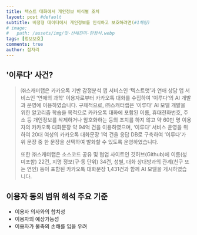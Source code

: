 ```yaml
---
title: 텍스트 대화에서 개인정보 비식별 조치
layout: post #default
subtitle: 비정형 데이터에서 개인정보를 인식하고 보호하려면(#1채팅)
# image:
#   path: /assets/img/맛-산해진미-한정식.webp
tags: [정보보호]
comments: true
author: 잠자리
---
```


## '이루다' 사건?
> ㈜스캐터랩은 카카오톡 기반 감정분석 앱 서비스인 ‘텍스트앳’과 연애 상담 앱 서비스인 ‘연애의 과학’ 이용자로부터 카카오톡 대화를 수집하여 ‘이루다’의 AI 개발과 운영에 이용하였습니다. 구체적으로, ㈜스캐터랩은 ‘이루다’ AI 모델 개발을 위한 알고리즘 학습을 목적으로 카카오톡 대화에 포함된 이름, 휴대전화번호, 주소 등 개인정보를 삭제하거나 암호화하는 등의 조치를 하지 않고 약 60만 명 이용자의 카카오톡 대화문장 약 94억 건을 이용하였으며, ‘이루다’ 서비스 운영을 위하여 20대 여성의 카카오톡 대화문장 1억 건을 응답 DB로 구축하여 ‘이루다’가 위 문장 중 한 문장을 선택하여 발화할 수 있도록 운영하였습니다.  
>  
> 또한 ㈜스캐터랩은 소스코드 공유 및 협업 사이트인 깃허브(Github)에 이름(성 미포함) 22건, 지명 정보(구·동 단위) 34건, 성별, 대화 상대방과의 관계(친구 또는 연인) 등이 포함된 카카오톡 대화문장 1,431건과 함께 AI 모델을 게시하였습니다.

## 이용자 동의 범위 해석 주요 기준
* 이용자 의사와의 합치성
* 이용자의 예상가능성
* 이용자가 불측의 손해를 입을 우려